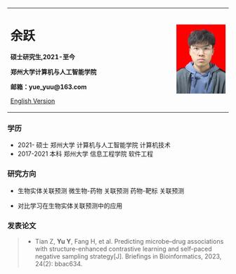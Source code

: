 <table border="0">
  <tr>
    <td width="75%">
      <h1>余跃</h1>
      <p><font-family:"楷体";><b>硕士研究生,2021-至今</b></font></p>
      <p><font-family:"宋体";><b>郑州大学计算机与人工智能学院</b></font></p>
      <p><b>邮箱：yue_yuu@163.com</b></p>
      <p><a href="/index-en.html">English Version</a></p>
    </td>
    <td width="25%">
      <img src="/id.jpg" width="100%">
    </td>
  </tr>
</table>

### 学历
- 2021-     硕士 郑州大学 计算机与人工智能学院 计算机技术
- 2017-2021 本科 郑州大学 信息工程学院 软件工程

### 研究方向
- 生物实体关联预测
微生物-药物 关联预测
药物-靶标 关联预测

- 对比学习在生物实体关联预测中的应用

### 发表论文
> - Tian Z, **Yu Y**, Fang H, et al. Predicting microbe–drug associations with structure-enhanced contrastive learning and self-paced negative sampling strategy[J]. Briefings in Bioinformatics, 2023, 24(2): bbac634.


